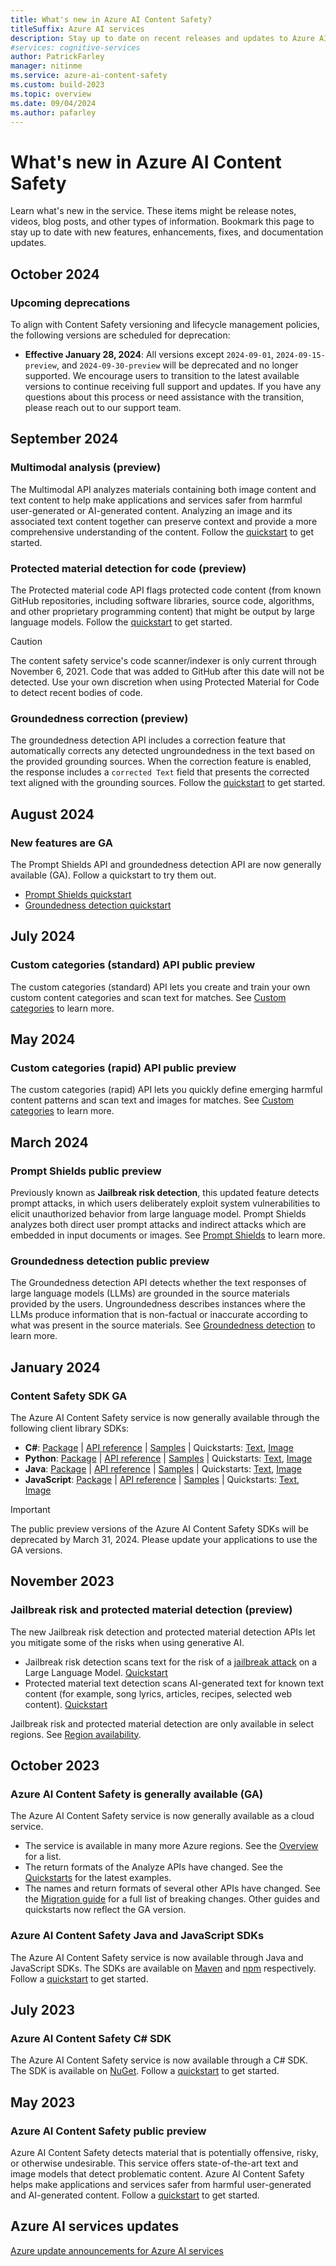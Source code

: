 ```yaml
---
title: What's new in Azure AI Content Safety?
titleSuffix: Azure AI services
description: Stay up to date on recent releases and updates to Azure AI Content Safety.
#services: cognitive-services
author: PatrickFarley
manager: nitinme
ms.service: azure-ai-content-safety
ms.custom: build-2023
ms.topic: overview
ms.date: 09/04/2024
ms.author: pafarley
---
```


# What's new in Azure AI Content Safety

Learn what's new in the service. These items might be release notes, videos, blog posts, and other types of information. Bookmark this page to stay up to date with new features, enhancements, fixes, and documentation updates.

## October 2024

### Upcoming deprecations

To align with Content Safety versioning and lifecycle management policies, the following versions are scheduled for deprecation:
* **Effective January 28, 2024**: All versions except `2024-09-01`, `2024-09-15-preview`, and `2024-09-30-preview` will be deprecated and no longer supported. We encourage users to transition to the latest available versions to continue receiving full support and updates. If you have any questions about this process or need assistance with the transition, please reach out to our support team.

## September 2024

### Multimodal analysis (preview)

The Multimodal API analyzes materials containing both image content and text content to help make applications and services safer from harmful user-generated or AI-generated content. Analyzing an image and its associated text content together can preserve context and provide a more comprehensive understanding of the content. Follow the [quickstart](./quickstart-multimodal.md) to get started.


### Protected material detection for code (preview)

The Protected material code API flags protected code content (from known GitHub repositories, including software libraries, source code, algorithms, and other proprietary programming content) that might be output by large language models. Follow the [quickstart](./quickstart-protected-material-code.md) to get started.

> [!CAUTION]
> The content safety service's code scanner/indexer is only current through November 6, 2021. Code that was added to GitHub after this date will not be detected. Use your own discretion when using Protected Material for Code to detect recent bodies of code.

### Groundedness correction (preview)

The groundedness detection API includes a correction feature that automatically corrects any detected ungroundedness in the text based on the provided grounding sources. When the correction feature is enabled, the response includes a `corrected Text` field that presents the corrected text aligned with the grounding sources. Follow the [quickstart](./quickstart-groundedness.md) to get started.

## August 2024

### New features are GA

The Prompt Shields API and groundedness detection API are now generally available (GA). Follow a quickstart to try them out.
* [Prompt Shields quickstart](/azure/ai-services/content-safety/quickstart-jailbreak)
* [Groundedness detection quickstart](/azure/ai-services/content-safety/quickstart-groundedness?tabs=curl)


## July 2024

### Custom categories (standard) API public preview

The custom categories (standard) API lets you create and train your own custom content categories and scan text for matches. See [Custom categories](./concepts/custom-categories.md) to learn more.

## May 2024

### Custom categories (rapid) API public preview

The custom categories (rapid) API lets you quickly define emerging harmful content patterns and scan text and images for matches. See [Custom categories](./concepts/custom-categories.md) to learn more.

## March 2024

### Prompt Shields public preview

Previously known as **Jailbreak risk detection**, this updated feature detects prompt attacks, in which users deliberately exploit system vulnerabilities to elicit unauthorized behavior from large language model. Prompt Shields analyzes both direct user prompt attacks and indirect attacks which are embedded in input documents or images. See [Prompt Shields](./concepts/jailbreak-detection.md) to learn more.

### Groundedness detection public preview

The Groundedness detection API detects whether the text responses of large language models (LLMs) are grounded in the source materials provided by the users. Ungroundedness describes instances where the LLMs produce information that is non-factual or inaccurate according to what was present in the source materials. See [Groundedness detection](./concepts/groundedness.md) to learn more.


## January 2024

### Content Safety SDK GA

The Azure AI Content Safety service is now generally available through the following client library SDKs:

- **C#**: [Package](https://www.nuget.org/packages/Azure.AI.ContentSafety) | [API reference](/dotnet/api/overview/azure/ai.contentsafety-readme) | [Samples](https://github.com/Azure-Samples/AzureAIContentSafety/tree/main/dotnet/1.0.0) | Quickstarts: [Text](./quickstart-text.md), [Image](./quickstart-image.md)
- **Python**: [Package](https://pypi.org/project/azure-ai-contentsafety/) | [API reference](/python/api/overview/azure/ai-contentsafety-readme) | [Samples](https://github.com/Azure-Samples/AzureAIContentSafety/tree/main/python/1.0.0) | Quickstarts: [Text](./quickstart-text.md), [Image](./quickstart-image.md)
- **Java**: [Package](https://oss.sonatype.org/#nexus-search;quick~contentsafety) | [API reference](/java/api/overview/azure/ai-contentsafety-readme) | [Samples](https://github.com/Azure-Samples/AzureAIContentSafety/tree/main/java/1.0.0) | Quickstarts: [Text](./quickstart-text.md), [Image](./quickstart-image.md)
- **JavaScript**: [Package](https://www.npmjs.com/package/@azure-rest/ai-content-safety?activeTab=readme) | [API reference](https://www.npmjs.com/package/@azure-rest/ai-content-safety/v/1.0.0) | [Samples](https://github.com/Azure-Samples/AzureAIContentSafety/tree/main/js/1.0.0) | Quickstarts: [Text](./quickstart-text.md), [Image](./quickstart-image.md)

> [!IMPORTANT]
> The public preview versions of the Azure AI Content Safety SDKs will be deprecated by March 31, 2024. Please update your applications to use the GA versions.

## November 2023

### Jailbreak risk and protected material detection (preview)

The new Jailbreak risk detection and protected material detection APIs let you mitigate some of the risks when using generative AI.

- Jailbreak risk detection scans text for the risk of a [jailbreak attack](./concepts/jailbreak-detection.md) on a Large Language Model. [Quickstart](./quickstart-jailbreak.md)
- Protected material text detection scans AI-generated text for known text content (for example, song lyrics, articles, recipes, selected web content). [Quickstart](./quickstart-protected-material.md)

Jailbreak risk and protected material detection are only available in select regions. See [Region availability](/azure/ai-services/content-safety/overview#region-availability).

## October 2023

### Azure AI Content Safety is generally available (GA)

The Azure AI Content Safety service is now generally available as a cloud service.
- The service is available in many more Azure regions. See the [Overview](./overview.md) for a list.
- The return formats of the Analyze APIs have changed. See the [Quickstarts](./quickstart-text.md) for the latest examples.
- The names and return formats of several other APIs have changed. See the [Migration guide](./how-to/migrate-to-general-availability.md) for a full list of breaking changes. Other guides and quickstarts now reflect the GA version.

### Azure AI Content Safety Java and JavaScript SDKs

The Azure AI Content Safety service is now available through Java and JavaScript SDKs. The SDKs are available on [Maven](https://central.sonatype.com/artifact/com.azure/azure-ai-contentsafety) and [npm](https://www.npmjs.com/package/@azure-rest/ai-content-safety) respectively. Follow a [quickstart](./quickstart-text.md) to get started.

## July 2023

### Azure AI Content Safety C# SDK

The Azure AI Content Safety service is now available through a C# SDK. The SDK is available on [NuGet](https://www.nuget.org/packages/Azure.AI.ContentSafety/). Follow a [quickstart](./quickstart-text.md) to get started.

## May 2023

### Azure AI Content Safety public preview

Azure AI Content Safety detects material that is potentially offensive, risky, or otherwise undesirable. This service offers state-of-the-art text and image models that detect problematic content. Azure AI Content Safety helps make applications and services safer from harmful user-generated and AI-generated content. Follow a [quickstart](./quickstart-text.md) to get started.

## Azure AI services updates

[Azure update announcements for Azure AI services](https://azure.microsoft.com/updates/?product=cognitive-services)
